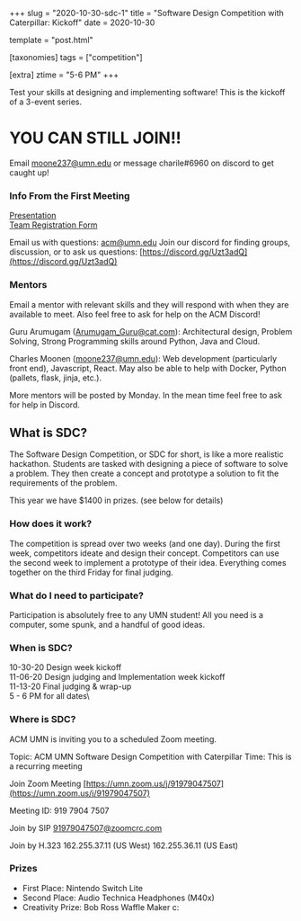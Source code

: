 +++
slug = "2020-10-30-sdc-1"
title = "Software Design Competition with Caterpillar: Kickoff"
date = 2020-10-30

template = "post.html"

[taxonomies]
tags = ["competition"]

[extra]
ztime = "5-6 PM"
+++

Test your skills at designing and implementing software!
This is the kickoff of a 3-event series.

<!-- more -->
# YOU CAN STILL JOIN!!
Email moone237@umn.edu or message charile#6960 on discord to get caught up!

### Info From the First Meeting
[Presentation](https://docs.google.com/presentation/d/1CIp-KTaLHx-rJT0L1lTwzcClhwlHSj1xoM3gosoi-dw/edit?usp=sharing)\
[Team Registration Form](https://forms.gle/XCmJYXTa7z4z8x2t8)

Email us with questions: [acm@umn.edu](mailto:acm@umn.edu)
Join our discord for finding groups, discussion, or to ask us questions: [https://discord.gg/Uzt3adQ](https://discord.gg/Uzt3adQ)

### Mentors
Email a mentor with relevant skills and they will respond with when they are available to meet. Also feel free to ask for help on the ACM Discord!

Guru Arumugam (Arumugam_Guru@cat.com):
Architectural design, Problem Solving, Strong Programming skills around Python, Java and Cloud.

Charles Moonen (moone237@umn.edu):
Web development (particularly front end), Javascript, React.
May also be able to help with Docker, Python (pallets, flask, jinja, etc.).

More mentors will be posted by Monday. In the mean time feel free to ask for help in Discord.

## What is SDC?
The Software Design Competition, or SDC for short, is like a more
realistic hackathon. Students are tasked with designing a piece of
software to solve a problem. They then create a concept and prototype
a solution to fit the requirements of the problem.

This year we have $1400 in prizes. (see below for details)

### How does it work?
The competition is spread over two weeks (and one day). During the first week,
competitors ideate and design their concept. Competitors can use the
second week to implement a prototype of their idea. Everything comes
together on the third Friday for final judging.

### What do I need to participate?
Participation is absolutely free to any UMN student! All you need is a computer, some
spunk, and a handful of good ideas.

### When is SDC?
10-30-20 Design week kickoff\
11-06-20 Design judging and Implementation week kickoff\
11-13-20 Final judging & wrap-up\
5 - 6 PM for all dates\

### Where is SDC?
ACM UMN is inviting you to a scheduled Zoom meeting.

Topic: ACM UMN Software Design Competition with Caterpillar
Time: This is a recurring meeting

Join Zoom Meeting
[https://umn.zoom.us/j/91979047507](https://umn.zoom.us/j/91979047507)

Meeting ID: 919 7904 7507

Join by SIP
91979047507@zoomcrc.com

Join by H.323
162.255.37.11 (US West)
162.255.36.11 (US East)

### Prizes
- First Place: Nintendo Switch Lite
- Second Place: Audio Technica Headphones (M40x)
- Creativity Prize: Bob Ross Waffle Maker c:
